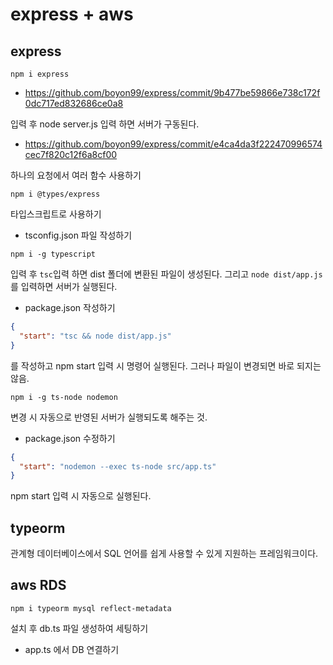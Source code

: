 # express + aws

## express

`npm i express`

- https://github.com/boyon99/express/commit/9b477be59866e738c172f0dc717ed832686ce0a8

입력 후 node server.js 입력 하면 서버가 구동된다.

- https://github.com/boyon99/express/commit/e4ca4da3f222470996574cec7f820c12f6a8cf00

하나의 요청에서 여러 함수 사용하기

`npm i @types/express`

타입스크립트로 사용하기

- tsconfig.json 파일 작성하기

`npm i -g typescript`

입력 후 `tsc`입력 하면 dist 폴더에 변환된 파일이 생성된다. 그리고 `node dist/app.js`를 입력하면 서버가 실행된다.

- package.json 작성하기

```json
{
  "start": "tsc && node dist/app.js"
}
```

를 작성하고 npm start 입력 시 명령어 실행된다. 그러나 파일이 변경되면 바로 되지는 않음.

`npm i -g ts-node nodemon`

변경 시 자동으로 반영된 서버가 실행되도록 해주는 것.

- package.json 수정하기

```json
{
  "start": "nodemon --exec ts-node src/app.ts"
}
```

npm start 입력 시 자동으로 실행된다.

## typeorm

관계형 데이터베이스에서 SQL 언어를 쉽게 사용할 수 있게 지원하는 프레임워크이다.

## aws RDS

`npm i typeorm mysql reflect-metadata`

설치 후 db.ts 파일 생성하여 세팅하기

- app.ts 에서 DB 연결하기
